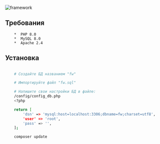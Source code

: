 ![framework](https://github.com/LuckIncome/framework-php/assets/54973796/7a48fb8b-1950-47a7-a7c9-e36337f767eb)

## Требования

        *  PHP 8.0
        *  MySQL 8.0
        *  Apache 2.4

## Установка

```bash
    
    # Создайте БД названием "fw"

    # Импортируйте файл "fw.sql"

    # Напишите свои настройки БД в файле:
    /config/config_db.php
    <?php

    return [
        'dsn' => 'mysql:host=localhost:3306;dbname=fw;charset=utf8',
        'user' => 'root',
        'pass' => '',
    ];

```

```bash
    composer update
```
